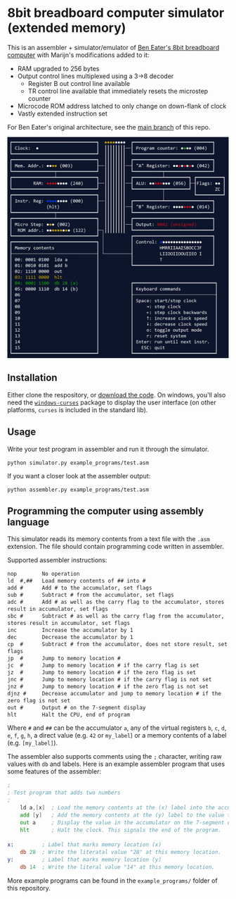 8bit breadboard computer simulator (extended memory)
====================================================

This is an assembler + simulator/emulator of [Ben Eater's 8bit breadboard computer](https://www.youtube.com/playlist?list=PLowKtXNTBypGqImE405J2565dvjafglHU) with Marijn's modifications added to it:

 - RAM upgraded to 256 bytes
 - Output control lines multiplexed using a 3->8 decoder
   - Register B out control line available
   - TR control line available that immediately resets the microstep counter
 - Microcode ROM address latched to only change on down-flank of clock
 - Vastly extended instruction set

For Ben Eater's original architecture, see the [main branch](https://github.com/wmvanvliet/8bit/tree/main) of this repo.

<img alt="Screenshot of the simulator in action" src="screenshot.jpg" width="600">


Installation
------------
Either clone the respository, or [download the code](https://github.com/wmvanvliet/8bit/archive/refs/heads/main.zip). On windows, you'll also need the [`windows-curses`](https://pypi.org/project/windows-curses/) package to display the user interface (on other platforms, `curses` is included in the standard lib).

Usage
-----
Write your test program in assembler and run it through the simulator.
```
python simulator.py example_programs/test.asm
```

If you want a closer look at the assembler output:
```
python assembler.py example_programs/test.asm
```


Programming the computer using assembly language
------------------------------------------------

This simulator reads its memory contents from a text file with the `.asm` extension. The file should contain programming code written in assembler.

Supported assembler instructions:

```
nop        No operation
ld  #,##   Load memory contents of ## into #
add #      Add # to the accumulator, set flags
sub #      Subtract # from the accumulator, set flags
adc #      Add # as well as the carry flag to the accumulator, stores result in accumulator, set flags
sbc #      Subtract # as well as the carry flag from the accumulator, stores result in accumulator, set flags
inc        Increase the accumulator by 1
dec        Decrease the accumulator by 1
cp  #      Subtract # from the accumulator, does not store result, set flags
jp  #      Jump to memory location #
jc  #      Jump to memory location # if the carry flag is set
jz  #      Jump to memory location # if the zero flag is set
jnc #      Jump to memory location # if the carry flag is not set
jnz #      Jump to memory location # if the zero flag is not set
djnz #     Decrease accumulator and jump to memory location # if the zero flag is not set
out #      Output # on the 7-segment display
hlt        Halt the CPU, end of program
```

Where `#` and `##` can be the accumulator `a`, any of the virtual registers `b`, `c`, `d`, `e`, `f`, `g`, `h`, a direct value (e.g. `42` or `my_label`) or a memory contents of a label (e.g. `[my_label]`).

The assembler also supports comments using the `;` character, writing raw values with `db` and labels. Here is an example assembler program that uses some features of the assembler:
```asm
;
; Test program that adds two numbers
;
	ld a,[x]  ; Load the memory contents at the (x) label into the accumulator
	add [y]   ; Add the memory contents at the (y) label to the value the accumulator
	out a     ; Display the value in the accumulator on the 7-segment display.
	hlt       ; Halt the clock. This signals the end of the program.

x:         ; Label that marks memory location (x)
	db 28  ; Write the literatal value "28" at this memory location.
y:         ; Label that marks memory location (y)
	db 14  ; Write the literal value "14" at this memory location.
``` 

More example programs can be found in the `example_programs/` folder of this repository.

